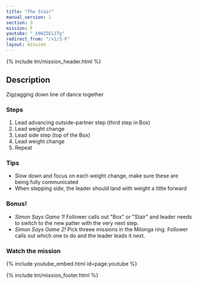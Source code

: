 ```yaml
---
title: "The Stair"
manual_version: 1
section: 3
mission: F
youtube: "_k98Z5Ei1Tg"
redirect_from: "/v1/3-F"
layout: mission
---
```


{% include tm/mission_header.html %}

## Description

Zigzagging down line of dance together

### Steps

1. Lead advancing outside-partner step (third step in Box)
2. Lead weight change
3. Lead side step (top of the Box)
4. Lead weight change
5. Repeat

### Tips

* Slow down and focus on each weight change, make sure these are being fully communicated
* When stepping side, the leader should land with weight a little forward

### Bonus!

* *Simon Says Game 1!* Follower calls out "Box" or "Stair" and leader needs to switch to the new patter with the very next step. 
* *Simon Says Game 2!* Pick threee missions in the Milonga ring. Follower calls out which one to do and the leader leads it next.

### Watch the mission

{% include youtube_embed.html id=page.youtube %}

{% include tm/mission_footer.html %}
